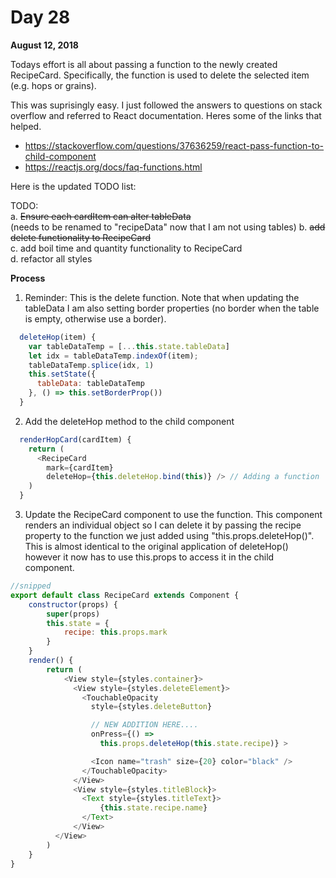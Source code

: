 # Day 28

**August 12, 2018** 

Todays effort is all about passing a function to the newly created RecipeCard. Specifically, the function is used to delete the selected item (e.g. hops or grains).

This was suprisingly easy. I just followed the answers to questions on stack overflow and referred to React documentation. Heres some of the links that helped.

* https://stackoverflow.com/questions/37636259/react-pass-function-to-child-component   
* https://reactjs.org/docs/faq-functions.html  

Here is the updated TODO list:

TODO:  
a. ~~Ensure each cardItem can alter tableData~~   
     (needs to be renamed to "recipeData" now that I am not using tables)
b. ~~add delete functionality to RecipeCard~~  
c. add boil time and quantity functionality to RecipeCard  
d. refactor all styles  


**Process**  

1. Reminder: This is the delete function. Note that when updating the tableData I am also setting border properties (no border when the table is empty, otherwise use a border). 
```js
  deleteHop(item) {
    var tableDataTemp = [...this.state.tableData]
    let idx = tableDataTemp.indexOf(item);
    tableDataTemp.splice(idx, 1)
    this.setState({
      tableData: tableDataTemp
    }, () => this.setBorderProp())
  }

```
2. Add the deleteHop method to the child component 
```js
  renderHopCard(cardItem) {
    return (
      <RecipeCard 
        mark={cardItem} 
        deleteHop={this.deleteHop.bind(this)} /> // Adding a function
    )
  }
```

3. Update the RecipeCard component to use the function. This component renders an individual object so I can delete it by passing the recipe property to the function we just added using "this.props.deleteHop()". This is almost identical to the original application of deleteHop() however it now has to use this.props to access it in the child component. 
```js
//snipped
export default class RecipeCard extends Component {
    constructor(props) {
        super(props)
        this.state = {
            recipe: this.props.mark
        }
    } 
    render() {
        return (
            <View style={styles.container}>
              <View style={styles.deleteElement}>
                <TouchableOpacity 
                  style={styles.deleteButton}

                  // NEW ADDITION HERE....
                  onPress={() => 
                    this.props.deleteHop(this.state.recipe)} >

                  <Icon name="trash" size={20} color="black" />
                </TouchableOpacity>
              </View>  
              <View style={styles.titleBlock}>
                <Text style={styles.titleText}>
                    {this.state.recipe.name}
                </Text>
              </View>
          </View>
        )
    }
}
```